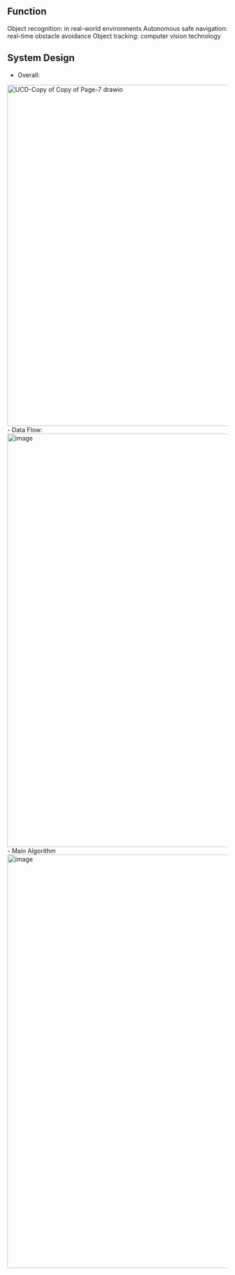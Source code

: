 ## Function 
Object recognition: in real-world environments
Autonomous safe navigation: real-time obstacle avoidance
Object tracking: computer vision technology

## System Design
- Overall:
<img width="964" height="778" alt="UCD-Copy of Copy of Page-7 drawio" src="https://github.com/user-attachments/assets/f717a033-7fb9-4059-8534-a16567f85132" />
- Data Flow:
  <img width="715" height="943" alt="image" src="https://github.com/user-attachments/assets/c294534d-1b8a-46c3-8e36-a41586edb7c5" />
- Main Algorithm
<img width="715" height="943" alt="image" src="https://github.com/user-attachments/assets/6a9c2c0a-0b7c-4b85-b4b6-034ef6df9ce3" />
